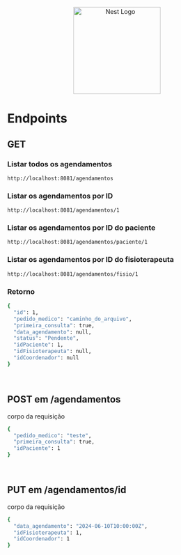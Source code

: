 <p align="center">
  <a href="http://nestjs.com/" target="blank"><img src="https://nestjs.com/img/logo-small.svg" width="200" alt="Nest Logo" /></a>
</p>

[circleci-image]: https://img.shields.io/circleci/build/github/nestjs/nest/master?token=abc123def456
[circleci-url]: https://circleci.com/gh/nestjs/nest

# Endpoints

## GET

### Listar todos os agendamentos
``http://localhost:8081/agendamentos ``

### Listar os agendamentos por ID
``http://localhost:8081/agendamentos/1 ``

### Listar os agendamentos por ID do paciente
``http://localhost:8081/agendamentos/paciente/1 ``

### Listar os agendamentos por ID do fisioterapeuta
``http://localhost:8081/agendamentos/fisio/1 ``

### Retorno
````bash
{
  "id": 1,
  "pedido_medico": "caminho_do_arquivo",
  "primeira_consulta": true,
  "data_agendamento": null,
  "status": "Pendente",
  "idPaciente": 1,
  "idFisioterapeuta": null,
  "idCoordenador": null
}
````

<br>

## POST em /agendamentos
 corpo da requisição
```bash
{
  "pedido_medico": "teste",
  "primeira_consulta": true,
  "idPaciente": 1
}
```
<br>

## PUT em /agendamentos/id
 corpo da requisição
```bash
{
  "data_agendamento": "2024-06-10T10:00:00Z",
  "idFisioterapeuta": 1,
  "idCoordenador": 1
}
```
